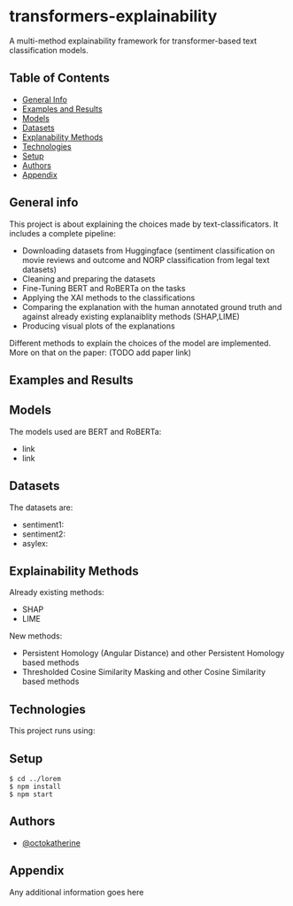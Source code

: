 
# transformers-explainability
A multi-method explainability framework for transformer-based text classification models.

## Table of Contents
* [General Info](#general-info)
* [Examples and Results](#examples-and-results)
* [Models](#models)
* [Datasets](#datasets)
* [Explanability Methods](#explainability-methods)
* [Technologies](#technologies)
* [Setup](#setup)
* [Authors](#authors)
* [Appendix](#appendix)


## General info
This project is about explaining the choices made by text-classificators.
It includes a complete pipeline:

- Downloading datasets from Huggingface (sentiment classification on movie reviews and outcome and NORP classification from legal text datasets)
- Cleaning and preparing the datasets
- Fine-Tuning BERT and RoBERTa on the tasks
- Applying the XAI methods to the classifications
- Comparing the explanation with the human annotated ground truth and against already existing explanaiblity methods (SHAP,LIME)
- Producing visual plots of the explanations

Different methods to explain the choices of the model are implemented.
More on that on the paper: (TODO add paper link)

## Examples and Results

## Models
The models used are BERT and RoBERTa:

- link
- link

## Datasets
The datasets are:

- sentiment1: 
- sentiment2:
- asylex:

## Explainability Methods

Already existing methods:

- SHAP
- LIME

New methods:

- Persistent Homology (Angular Distance) and other Persistent Homology based methods
- Thresholded Cosine Similarity Masking and other Cosine Similarity based methods


## Technologies

This project runs using:

## Setup

```
$ cd ../lorem
$ npm install
$ npm start
```

## Authors

- [@octokatherine](https://www.github.com/octokatherine)

## Appendix

Any additional information goes here

